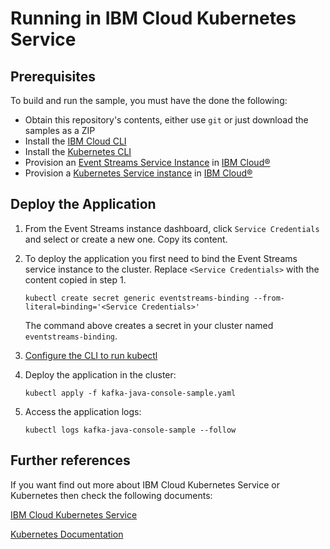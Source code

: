# Running in IBM Cloud Kubernetes Service

## Prerequisites
To build and run the sample, you must have the done the following:

* Obtain this repository's contents, either use `git` or just download the samples as a ZIP
* Install the [IBM Cloud CLI](https://console.bluemix.net/docs/cli/reference/bluemix_cli/download_cli.html)
* Install the [Kubernetes CLI](https://kubernetes.io/docs/tasks/tools/install-kubectl/)
* Provision an [Event Streams Service Instance](https://console.ng.bluemix.net/catalog/services/event-streams/) in [IBM Cloud®](https://console.ng.bluemix.net/)
* Provision a [Kubernetes Service instance](https://console.bluemix.net/containers-kubernetes/catalog/cluster) in [IBM Cloud®](https://console.ng.bluemix.net/)


## Deploy the Application

1. From the Event Streams instance dashboard, click `Service Credentials` and select or create a new one. Copy its            content. 

2. To deploy the application you first need to bind the Event Streams service instance to the cluster. Replace `<Service Credentials>` with the content copied in step 1.
    ```shell
    kubectl create secret generic eventstreams-binding --from-literal=binding='<Service Credentials>'
    ```
    The command above creates a secret in your cluster named  `eventstreams-binding`. 

3. [Configure the CLI to run kubectl](https://console.bluemix.net/docs/containers/cs_cli_install.html#cs_cli_configure)

4. Deploy the application in the cluster:
    ```shell
    kubectl apply -f kafka-java-console-sample.yaml
    ```
5. Access the application logs:
    ```shell
    kubectl logs kafka-java-console-sample --follow
    ```

## Further references

If you want find out more about IBM Cloud Kubernetes Service or Kubernetes then check the following documents:

[IBM Cloud Kubernetes Service](https://www.ibm.com/cloud/container-service)

[Kubernetes Documentation](https://kubernetes.io/docs/home/)


